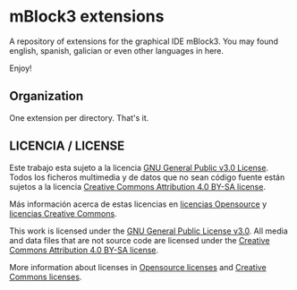 # mBlock3 extensions

A repository of extensions for the graphical IDE mBlock3. You may found
english, spanish, galician or even other languages in here.

Enjoy!

## Organization

One extension per directory. That's it.

## LICENCIA / LICENSE

Este trabajo esta sujeto a la licencia [GNU General Public v3.0 License](LICENSE-GPLV30). Todos los ficheros multimedia y de datos que no sean código fuente están sujetos a la licencia [Creative Commons Attribution 4.0 BY-SA license](LICENSE-CCBYSA40).

Más información acerca de estas licencias en [licencias Opensource](https://opensource.org/licenses/) y [licencias Creative Commons](https://creativecommons.org/licenses/).

This work is licensed under the [GNU General Public License v3.0](LICENSE-GPLV30). All media and data files that are not source code are licensed under the [Creative Commons Attribution 4.0 BY-SA license](LICENSE-CCBYSA40).

More information about licenses in [Opensource licenses](https://opensource.org/licenses/) and [Creative Commons licenses](https://creativecommons.org/licenses/).